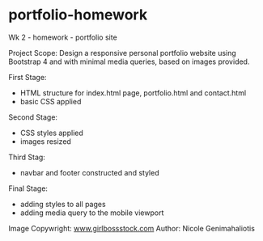 # portfolio-homework
Wk 2 - homework - portfolio site

Project Scope:
Design a responsive personal portfolio website using Bootstrap 4 and with minimal media queries, based on images provided.

First Stage: 
* HTML structure for index.html page, portfolio.html and contact.html
* basic CSS applied 

Second Stage: 
* CSS styles applied
* images resized

Third Stag:
* navbar and footer constructed and styled 

Final Stage:
* adding styles to all pages
* adding media query to the mobile viewport


Image Copywright: www.girlbossstock.com
Author: Nicole Genimahaliotis
